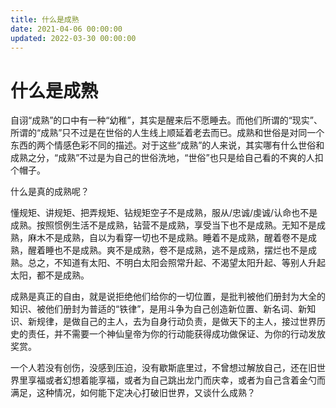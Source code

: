 ```yaml
---
title: 什么是成熟
date: 2021-04-06 00:00:00
updated: 2022-03-30 00:00:00
---
```


# 什么是成熟

自诩“成熟”的口中有一种“幼稚”，其实是醒来后不愿睡去。而他们所谓的“现实”、所谓的“成熟”只不过是在世俗的人生线上顺延着老去而已。成熟和世俗是对同一个东西的两个情感色彩不同的描述。对于这些“成熟”的人来说，其实哪有什么世俗和成熟之分，“成熟”不过是为自己的世俗洗地，“世俗”也只是给自己看的不爽的人扣个帽子。

什么是真的成熟呢？

懂规矩、讲规矩、把弄规矩、钻规矩空子不是成熟，服从/忠诚/虔诚/认命也不是成熟。按照惯例生活不是成熟，钻营不是成熟，享受当下也不是成熟。无知不是成熟，麻木不是成熟，自以为看穿一切也不是成熟。睡着不是成熟，醒着卷不是成熟，醒着睡也不是成熟。爽不是成熟，卷不是成熟，逃不是成熟，摆烂也不是成熟。总之，不知道有太阳、不明白太阳会照常升起、不渴望太阳升起、等别人升起太阳，都不是成熟。

成熟是真正的自由，就是说拒绝他们给你的一切位置，是批判被他们册封为大全的知识、被他们册封为普适的“铁律”，是用斗争为自己创造新位置、新名词、新知识、新规律，是做自己的主人，去为自身行动负责，是做天下的主人，接过世界历史的责任，并不需要一个神仙皇帝为你的行动能获得成功做保证、为你的行动发放奖赏。

一个人若没有创伤，没感到压迫，没有歇斯底里过，不曾想过解放自己，还在旧世界里享福或者幻想着能享福，或者为自己跳出龙门而庆幸，或者为自己含着金勺而满足，这种情况，如何能下定决心打破旧世界，又谈什么成熟？
